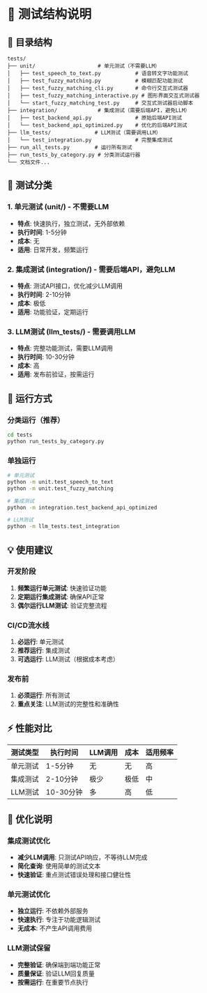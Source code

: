 # 🧪 测试结构说明

## 📁 目录结构

```
tests/
├── unit/                    # 单元测试（不需要LLM）
│   ├── test_speech_to_text.py           # 语音转文字功能测试
│   ├── test_fuzzy_matching.py           # 模糊匹配功能测试
│   ├── test_fuzzy_matching_cli.py       # 命令行交互式测试器
│   ├── test_fuzzy_matching_interactive.py # 图形界面交互式测试器
│   └── start_fuzzy_matching_test.py     # 交互式测试器启动脚本
├── integration/             # 集成测试（需要后端API，避免LLM）
│   ├── test_backend_api.py              # 原始后端API测试
│   └── test_backend_api_optimized.py    # 优化的后端API测试
├── llm_tests/              # LLM测试（需要调用LLM）
│   └── test_integration.py              # 完整集成测试
├── run_all_tests.py        # 运行所有测试
├── run_tests_by_category.py # 分类测试运行器
└── 文档文件...
```

## 🎯 测试分类

### 1. 单元测试 (unit/) - 不需要LLM
- **特点**: 快速执行，独立测试，无外部依赖
- **执行时间**: 1-5分钟
- **成本**: 无
- **适用**: 日常开发，频繁运行

### 2. 集成测试 (integration/) - 需要后端API，避免LLM
- **特点**: 测试API接口，优化减少LLM调用
- **执行时间**: 2-10分钟
- **成本**: 极低
- **适用**: 功能验证，定期运行

### 3. LLM测试 (llm_tests/) - 需要调用LLM
- **特点**: 完整功能测试，需要LLM调用
- **执行时间**: 10-30分钟
- **成本**: 高
- **适用**: 发布前验证，按需运行

## 🚀 运行方式

### 分类运行（推荐）
```bash
cd tests
python run_tests_by_category.py
```

### 单独运行
```bash
# 单元测试
python -m unit.test_speech_to_text
python -m unit.test_fuzzy_matching

# 集成测试
python -m integration.test_backend_api_optimized

# LLM测试
python -m llm_tests.test_integration
```

## 💡 使用建议

### 开发阶段
1. **频繁运行单元测试**: 快速验证功能
2. **定期运行集成测试**: 确保API正常
3. **偶尔运行LLM测试**: 验证完整流程

### CI/CD流水线
1. **必运行**: 单元测试
2. **推荐运行**: 集成测试
3. **可选运行**: LLM测试（根据成本考虑）

### 发布前
1. **必须运行**: 所有测试
2. **重点关注**: LLM测试的完整性和准确性

## ⚡ 性能对比

| 测试类型 | 执行时间 | LLM调用 | 成本 | 适用频率 |
|---------|---------|---------|------|---------|
| 单元测试 | 1-5分钟 | 无 | 无 | 高 |
| 集成测试 | 2-10分钟 | 极少 | 极低 | 中 |
| LLM测试 | 10-30分钟 | 多 | 高 | 低 |

## 🔧 优化说明

### 集成测试优化
- **减少LLM调用**: 只测试API响应，不等待LLM完成
- **简化查询**: 使用简单的测试文本
- **快速验证**: 重点测试错误处理和接口健壮性

### 单元测试优化
- **独立运行**: 不依赖外部服务
- **快速执行**: 专注于功能逻辑测试
- **无成本**: 不产生API调用费用

### LLM测试保留
- **完整验证**: 确保端到端功能正常
- **质量保证**: 验证LLM回复质量
- **按需运行**: 在重要节点执行